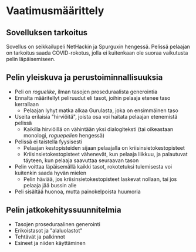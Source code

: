 # Vaatimusmäärittely

## Sovelluksen tarkoitus
Sovellus on seikkailupeli NetHackin ja Spurguxin hengessä. Pelissä pelaajan on tarkoitus saada COVID-rokotus, jolla ei kuitenkaan ole suoraa vaikutusta pelin läpäisemiseen.

## Pelin yleiskuva ja perustoiminnallisuuksia
- Peli on *roguelike*, ilman tasojen proseduraalista generointia
- Ennalta määritellyt peliruudut eli tasot, joihin pelaaja etenee taso kerrallaan
   - Pelaajan lyhyt matka alkaa Gurulasta, joka on ensimmäinen taso
- Useita erilaisia "hirviöitä", joista osa voi haitata pelaajan etenemistä pelissä
   - Kaikilla hirviöillä on vähintään yksi dialogiteksti (tai oikeastaan monologi, *roguepelien* hengessä)
- Pelissä ei taistella fyysisesti 
   - Pelaajan kestopisteiden sijaan pelaajalla on kriisinsietokestopisteet
   - Kriisinsietokestopisteet vähenevät, kun pelaaja liikkuu, ja palautuvat täyteen, kun pelaaja saavuttaa seuraavan tason
- Pelin voittaa läpäisemällä kaikki tasot, rokotetuksi tulemisesta voi kuitenkin saada hyvän mielen
   - Pelin häviää, jos kriisinsietokestopisteet laskevat nollaan, tai jos pelaaja jää bussin alle
- Peli sisältää huonoa, mutta painokelpoista huumoria

## Pelin jatkokehityssuunnitelmia
- Tasojen proseduraalinen generointi
- Erikoistasot ja "alaluolastot"
- Tehtävät ja palkinnot
- Esineet ja niiden käyttäminen
